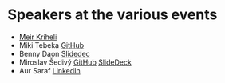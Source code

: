 # Speakers at the various events

* [Meir Kriheli](http://www.meirkriheli.com/)
* Miki Tebeka [GitHub](https://github.com/tebeka/)
* Benny Daon [Slidedec](https://slides.com/daonb/)
* Miroslav Šedivý [GitHub](https://github.com/eumiro) [SlideDeck](https://speakerdeck.com/eumiro/)
* Aur Saraf [LinkedIn](https://www.linkedin.com/in/aursaraf/)

